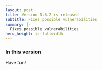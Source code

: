 ```yaml
---
layout: post
title: Version 1.6.2 is released
subtitle: Fixes possible vulnerabilities
summary: |-
  Fixes possible vulnerabilities
hero_height: is-fullwidth
---
```


### In this version

Have fun!
